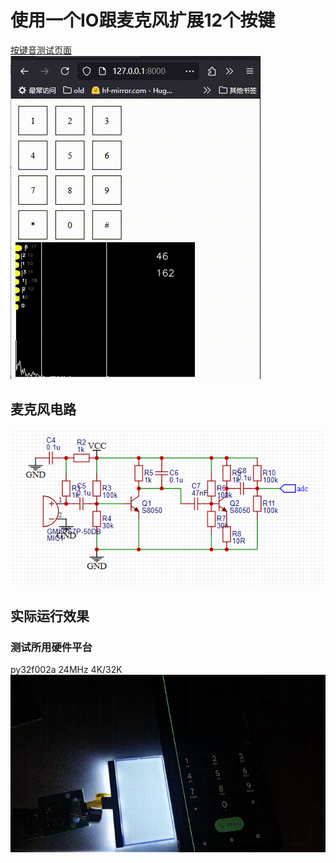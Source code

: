 # 使用一个IO跟麦克风扩展12个按键
<a href="https://keymove.github.io/DTMF/">按键音测试页面</a><BR>
<img src="https://github.com/KeyMove/DTMF/blob/main/gif/pic.gif?raw=true"/><br>
## 麦克风电路
<img src="https://github.com/KeyMove/DTMF/blob/main/gif/1.png?raw=true"/><br>
## 实际运行效果
### 测试所用硬件平台<br>
py32f002a 24MHz 4K/32K<br>
<img src="https://github.com/KeyMove/DTMF/blob/main/gif/2.gif?raw=true"/>
